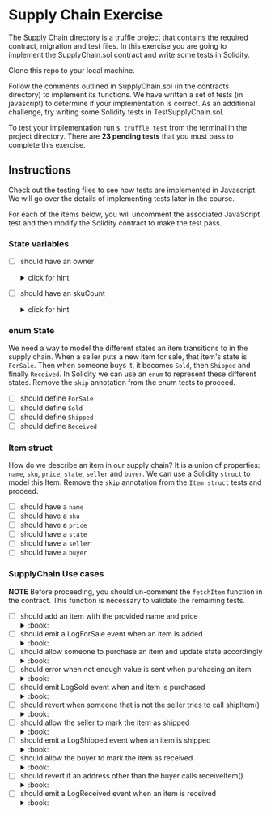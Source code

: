 # Supply Chain Exercise

The Supply Chain directory is a truffle project that contains the required
contract, migration and test files. In this exercise you are going to implement
the SupplyChain.sol contract and write some tests in Solidity.

Clone this repo to your local machine.

Follow the comments outlined in SupplyChain.sol (in the contracts directory) to
implement its functions. We have written a set of tests (in javascript) to
determine if your implementation is correct. As an additional challenge, try
writing some Solidity tests in TestSupplyChain.sol.

To test your implementation run `$ truffle test` from the terminal in the
project directory. There are **23 pending tests** that you must pass to complete
this exercise.

## Instructions

Check out the testing files to see how tests are implemented in Javascript. We
will go over the details of implementing tests later in the course.

For each of the items below, you will uncomment the associated JavaScript test
and then modify the Solidity contract to make the test pass.

### State variables

  - [ ] should have an owner
    <details><summary>click for hint</summary>

    The contract should have an owner, which is a an address and also public.
      - remove the `.skip` modifier to enable this test to begin

    ```JavaScript
    it.skip("should have an owner", async () => {
      assert.equal(typeof instance.owner, 'function', "the contract has no owner");
    });

    ```
    </details>

  - [ ] should have an skuCount
    <details><summary>click for hint</summary>

    The contract will keep track of the [sku](https://en.wikipedia.org/wiki/Stock_keeping_unit)s in our supply chain. Each item for sale will have a unique sku number. Lets implment that as a counter, called `skuCounter`

      - remove the `.skip` modifier to enable this test to begin

    ```JavaScript
    it.skip("should have an skuCount", async () => {
      assert.equal(typeof instance.skuCount, 'function', "the contract has no skuCount");
    });
    ```
    </details>

### enum State

We need a way to model the different states an item transitions to in the supply chain. When a seller puts a new item for sale, that item's state is `ForSale`. Then when someone buys it, it becomes `Sold`, then `Shipped` and finally `Received`. In Solidity we can use an `enum` to represent these different states. Remove the `skip` annotation from the enum tests to proceed.

  - [ ] should define `ForSale`
  - [ ] should define `Sold`
  - [ ] should define `Shipped`
  - [ ] should define `Received`

### Item struct

How do we describe an item in our supply chain? It is a union of properties: `name`, `sku`, `price`, `state`, `seller` and `buyer`. We can use a Solidity `struct` to model this Item. Remove the `skip` annotation from the `Item struct` tests and proceed.

  - [ ] should have a `name`
  - [ ] should have a `sku`
  - [ ] should have a `price`
  - [ ] should have a `state`
  - [ ] should have a `seller`
  - [ ] should have a `buyer`

### SupplyChain Use cases

**NOTE** Before proceeding, you should un-comment the  `fetchItem` function in the contract. This function is necessary to validate the remaining tests.

  - [ ] should add an item with the provided name and price
    <details><summary>:book:</summary>
    use case: As a seller, I want to place an item for sale.
    </details>
  - [ ] should emit a LogForSale event when an item is added
    <details><summary>:book:</summary>
    use case: Whenever an item is added (placed for sale), the contract should
    emit a `LogForSale` event
    </details>
  - [ ] should allow someone to purchase an item and update state accordingly
    <details><summary>:book:</summary>
    use case: As a buyer, I want to purchase an item that is for sale.
    </details>
  - [ ] should error when not enough value is sent when purchasing an item
    <details><summary>:book:</summary>
    </details>
  - [ ] should emit LogSold event when and item is purchased
    <details><summary>:book:</summary>
    </details>
  - [ ] should revert when someone that is not the seller tries to call shipItem()
    <details><summary>:book:</summary>
    </details>
  - [ ] should allow the seller to mark the item as shipped
    <details><summary>:book:</summary>
    </details>
  - [ ] should emit a LogShipped event when an item is shipped
    <details><summary>:book:</summary>
    </details>
  - [ ] should allow the buyer to mark the item as received
    <details><summary>:book:</summary>
    </details>
  - [ ] should revert if an address other than the buyer calls receiveItem()
    <details><summary>:book:</summary>
    </details>
  - [ ] should emit a LogReceived event when an item is received
    <details><summary>:book:</summary>
    </details>
